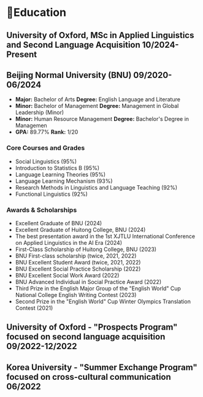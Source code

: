 # 📖Education
## University of Oxford, MSc in Applied Linguistics and Second Language Acquisition 10/2024-Present

## Beijing Normal University (BNU) 09/2020-06/2024
  - **Major:** Bachelor of Arts           **Degree:** English Language and Literature
  - **Minor:** Bachelor of Management     **Degree:** Management in Global Leadership (Minor)
  - **Minor:** Human Resource Management  **Degree:** Bachelor's Degree in Managemen
  - **GPA:** 89.77%                       **Rank:** 1/20

###  Core Courses and Grades
- Social Linguistics (95%)
- Introduction to Statistics B (95%)
- Language Learning Theories (95%)
- Language Learning Mechanism (93%)
- Research Methods in Linguistics and Language Teaching (92%)
- Functional Linguistics (92%)

### Awards & Scholarships
- Excellent Graduate of BNU (2024)
- Excellent Graduate of Huitong College, BNU (2024)
- The best presentation award in the 1st XJTLU International Conference on Applied Linguistics in the AI Era (2024)
- First-Class Scholarship of Huitong College, BNU (2023)
- BNU First-class scholarship (twice, 2021, 2022)
- BNU Excellent Student Award (twice, 2021, 2022)
- BNU Excellent Social Practice Scholarship (2022)
- BNU Excellent Social Work Award (2022)
- BNU Advanced Individual in Social Practice Award (2022)
- Third Prize in the English Major Group of the "English World" Cup National College English Writing Contest (2023)
- Second Prize in the "English World" Cup Winter Olympics Translation Contest (2021)

## University of Oxford - "Prospects Program" focused on second language acquisition  09/2022-12/2022
## Korea University - "Summer Exchange Program" focused on cross-cultural communication 06/2022 